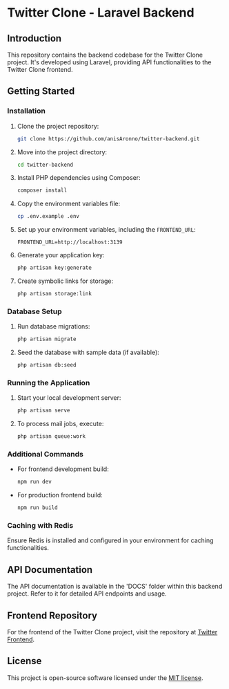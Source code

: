 # Twitter Clone - Laravel Backend

## Introduction

This repository contains the backend codebase for the Twitter Clone project. It's developed using Laravel, providing API functionalities to the Twitter Clone frontend.

## Getting Started

### Installation

1. Clone the project repository:

   ```bash
   git clone https://github.com/anisAronno/twitter-backend.git
   ```

2. Move into the project directory:

   ```bash
   cd twitter-backend
   ```

3. Install PHP dependencies using Composer:

   ```bash
   composer install
   ```

4. Copy the environment variables file:

   ```bash
   cp .env.example .env
   ```

5. Set up your environment variables, including the `FRONTEND_URL`:

   ```
   FRONTEND_URL=http://localhost:3139
   ```

6. Generate your application key:

   ```bash
   php artisan key:generate
   ```

7. Create symbolic links for storage:

   ```bash
   php artisan storage:link
   ```

### Database Setup

1. Run database migrations:

   ```bash
   php artisan migrate
   ```

2. Seed the database with sample data (if available):

   ```bash
   php artisan db:seed
   ```

### Running the Application

1. Start your local development server:

   ```bash
   php artisan serve
   ```

2. To process mail jobs, execute:

   ```bash
   php artisan queue:work
   ```

### Additional Commands

- For frontend development build:

  ```bash
  npm run dev
  ```

- For production frontend build:

  ```bash
  npm run build
  ```

### Caching with Redis

Ensure Redis is installed and configured in your environment for caching functionalities.

## API Documentation

The API documentation is available in the 'DOCS' folder within this backend project. Refer to it for detailed API endpoints and usage.

## Frontend Repository

For the frontend of the Twitter Clone project, visit the repository at [Twitter Frontend](https://github.com/anisAronno/twitter-frontend).
 
## License

This project is open-source software licensed under the [MIT license](https://opensource.org/licenses/MIT).